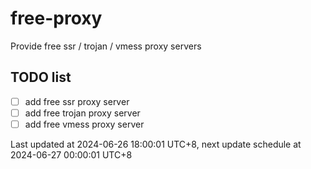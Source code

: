 
# free-proxy
Provide free ssr / trojan / vmess proxy servers


## TODO list
- [ ] add free ssr proxy server
- [ ] add free trojan proxy server
- [ ] add free vmess proxy server

Last updated at 2024-06-26 18:00:01 UTC+8, next update schedule at 2024-06-27 00:00:01 UTC+8

